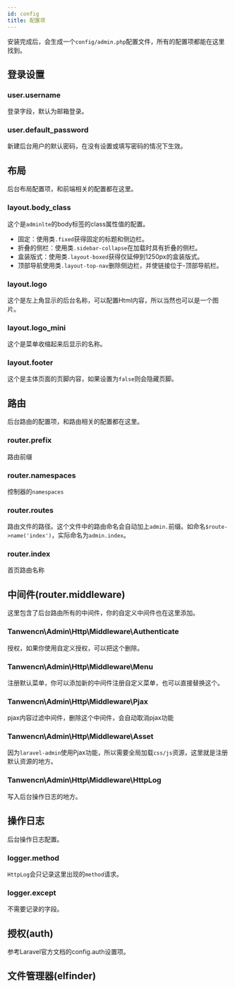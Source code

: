 ```yaml
---
id: config
title: 配置项
---
```


安装完成后，会生成一个```config/admin.php```配置文件，所有的配置项都能在这里找到。

## 登录设置

### user.username
登录字段，默认为邮箱登录。

### user.default_password
新建后台用户的默认密码，在没有设置或填写密码的情况下生效。

## 布局

后台布局配置项，和前端相关的配置都在这里。

### layout.body_class
这个是```adminlte```的body标签的class属性值的配置。
- 固定：使用类```.fixed```获得固定的标题和侧边栏。
- 折叠的侧栏：使用类```.sidebar-collapse```在加载时具有折叠的侧栏。
- 盒装版式：使用类```.layout-boxed```获得仅延伸到1250px的盒装版式。
- 顶部导航使用类```.layout-top-nav```删除侧边栏，并使链接位于-顶部导航栏。

### layout.logo
这个是左上角显示的后台名称，可以配置Html内容，所以当然也可以是一个图片。

### layout.logo_mini
这个是菜单收缩起来后显示的名称。

### layout.footer
这个是主体页面的页脚内容，如果设置为```false```则会隐藏页脚。

## 路由
后台路由的配置项，和路由相关的配置都在这里。

### router.prefix
路由前缀

### router.namespaces
控制器的```namespaces```

### router.routes
路由文件的路径。这个文件中的路由命名会自动加上```admin.```前缀。如命名```$route->name('index')```，实际命名为```admin.index```。

### router.index
首页路由名称

## 中间件(router.middleware)
这里包含了后台路由所有的中间件，你的自定义中间件也在这里添加。

### Tanwencn\Admin\Http\Middleware\Authenticate
授权，如果你使用自定义授权，可以把这个删除。

### Tanwencn\Admin\Http\Middleware\Menu
注册默认菜单，你可以添加新的中间件注册自定义菜单，也可以直接替换这个。

### Tanwencn\Admin\Http\Middleware\Pjax
pjax内容过滤中间件，删除这个中间件，会自动取消pjax功能

### Tanwencn\Admin\Http\Middleware\Asset
因为```laravel-admin```使用Pjax功能，所以需要全局加载```css/js```资源，这里就是注册默认资源的地方。

### Tanwencn\Admin\Http\Middleware\HttpLog
写入后台操作日志的地方。

## 操作日志
后台操作日志配置。

### logger.method
```HttpLog```会只记录这里出现的```method```请求。

### logger.except
不需要记录的字段。

## 授权(auth)
参考Laravel官方文档的config.auth设置项。

## 文件管理器(elfinder)
